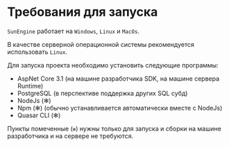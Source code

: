 # Требования для запуска

`SunEngine` работает на `Windows`, `Linux` и `MacOs`.

В качестве серверной операционной системы рекомендуется использовать `Linux`.

Для запуска проекта необходимо установить следующие программы:

- AspNet Core 3.1   (на машине разработчика SDK, на машине сервера Runtime)
- PostgreSQL   (в перспективе поддержка других SQL субд)
- NodeJs   (✻)
- Npm   (✻)   (обычно устанавливается автоматически вместе с NodeJs)
- Quasar CLI   (✻)


Пункты помеченные (`✻`) нужны только для запуска и сборки на машине разработчика и на сервере не требуются.

